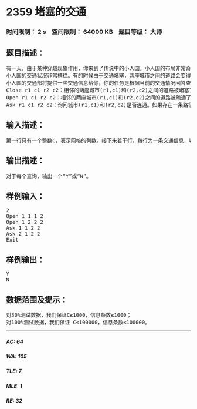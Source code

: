 # 2359 堵塞的交通   
### 时间限制： 2 s&nbsp;&nbsp;&nbsp;&nbsp;空间限制： 64000 KB&nbsp;&nbsp;&nbsp;&nbsp;题目等级： 大师  
## 题目描述：  

<pre>
有一天，由于某种穿越现象作用，你来到了传说中的小人国。小人国的布局非常奇特，整个国家的交通系统可以被看成是一个2行C列的矩形网格，网格上的每个点代表一个城市，相邻的城市之间有一条道路，所以总共有2C个城市和3C-2条道路。
小人国的交通状况非常槽糕。有的时候由于交通堵塞，两座城市之间的道路会变得不连通，直到拥堵解决，道路才会恢复畅通。初来咋到的你决心毛遂自荐到交通部某份差事，部长听说你来自一个科技高度发达的世界，喜出望外地要求你编写一个查询应答系统，以挽救已经病入膏肓的小人国交通系统。
小人国的交通部将提供一些交通信息给你，你的任务是根据当前的交通情况回答查询的问题。交通信息可以分为以下几种格式：
Close r1 c1 r2 c2：相邻的两座城市(r1,c1)和(r2,c2)之间的道路被堵塞了；
Open r1 c1 r2 c2：相邻的两座城市(r1,c1)和(r2,c2)之间的道路被疏通了；
Ask r1 c1 r2 c2：询问城市(r1,c1)和(r2,c2)是否连通。如果存在一条路径使得这两条城市连通，则返回Y，否则返回N； 
</pre>
  
  
## 输入描述：  

<pre>
第一行只有一个整数C，表示网格的列数。接下来若干行，每行为一条交通信息，以单独的一行“Exit”作为结束。我们假设在一开始所有的道路都是堵塞的。
</pre>
  
  
## 输出描述：  

<pre>
对于每个查询，输出一个“Y”或“N”。
</pre>
  
  
## 样例输入：  

<pre>
2
Open 1 1 1 2
Open 1 2 2 2
Ask 1 1 2 2
Ask 2 1 2 2
Exit
</pre>
  
  
## 样例输出：  

<pre>
Y
N
</pre>
  
  
## 数据范围及提示：  

<pre>
对30%测试数据，我们保证C≤1000，信息条数≤1000；
对100%测试数据，我们保证 C≤100000，信息条数≤100000。
</pre>
  
  
***  

##### AC: 64  
##### WA: 105  
##### TLE: 7  
##### MLE: 1  
##### RE: 32  
